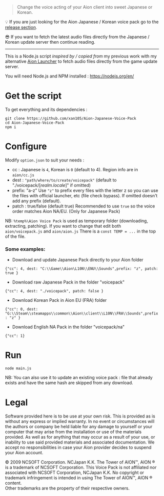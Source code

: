> Change the voice acting of your Aion client into sweet Japanese or Korean.

💡 If you are just looking for the Aion Japanese / Korean voice pack go to the [release section](https://github.com/xan105/Aion-Japanese-Voice-Pack/releases).

😎 If you want to fetch the latest audio files directly from the Japanese / Korean update server then continue reading.

<hr> 

This is a Node.js script _inspired by / copied from_ my previous work with my alternative [Aion Launcher](https://github.com/xan105/Aion-Launcher) to fetch audio files directly from the game update server.

You will need Node.js and NPM installed : https://nodejs.org/en/

Get the script
==============

To get everything and its dependencies :

```
git clone https://github.com/xan105/Aion-Japanese-Voice-Pack
cd Aion-Japanese-Voice-Pack
npm i
```

Configure
=========

Modify `option.json` to suit your needs :

- cc : Japanese is `4`, Korean is `0` (default to 4). Region info are in `aion/cc.js`
- dest : `"path/where/to/create/voicepack"` (default to "./voicepack/[_realm.locale_]" if omitted)
- prefix: "a-z" Use `"z"` to prefix every files with the letter z so you can use the files with official launcher, etc (file check bypass). If omitted doesn't add any prefix (default).
- patch : true/false (default true) Recommended to use `true` so the voice order matches Aion NA/EU. (Only for Japanese Pack)

NB: `%temp%\Aion Voice Pack` is used as temporary folder (downloading, extracting, patching). 
If you want to change that edit both `aion/voicepack.js` and `aion/aion.js`
There is a `const TEMP = ...` in the top of the file.

### Some examples:

- Download and update Japanese Pack directly to your Aion folder

`{"cc": 4, dest: "C:\\Game\\Aion\L10N\\ENU\\Sounds",prefix: "z", patch: true }`

- Download raw Japanese Pack in the folder "voicepack"

`{"cc": 4, dest: "./voicepack", patch: false }`

- Download Korean Pack in Aion EU (FRA) folder

`{"cc": 0, dest: "G:\\Steam\\steamapps\\common\\Aion\\client\\L10N\\FRA\\Sounds",prefix: "z" }`

- Download English NA Pack in the folder "voicepack/na"

`{"cc": 1}`

Run
===

`node main.js`

NB: You can also use it to update an existing voice pack : file that already exists and have the same hash are skipped from any download.

Legal
=====

Software provided here is to be use at your own risk. This is provided as is without any express or implied warranty. In no event or circumstances will the authors or company 
be held liable for any damage to yourself or your computer that may arise from the installation or use of the materials provided.
As well as for anything that may occur as a result of your use, or inability to use said provided materials and associated documentation.
We accept no responsibilities in case your Aion provider decides to suspend your Aion account.

© 2009 NCSOFT Corporation. NCJapan K.K. The Tower of AION™, AION ® is a trademark of NCSOFT Corporation. 
This Voice Pack is not affiliated nor associated with NCSOFT Corporation, NCJapan K.K. 
No copyright or trademark infringement is intended in using The Tower of AION™, AION ® content.    
Other trademarks are the property of their respective owners.
